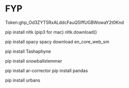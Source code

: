 # FYP

Token: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

pip install nltk (pip3 for mac)
nltk.download()


pip install spacy
spacy download en_core_web_sm


pip install Tashaphyne

pip install snowballstemmer

pip install ar-corrector
pip install pandas

pip install urbans



